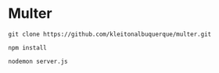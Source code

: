 # Multer

```
git clone https://github.com/kleitonalbuquerque/multer.git

npm install

nodemon server.js
```
